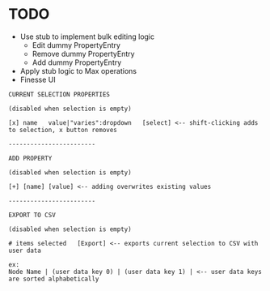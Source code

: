 # TODO

- Use stub to implement bulk editing logic
  - Edit dummy PropertyEntry
  - Remove dummy PropertyEntry
  - Add dummy PropertyEntry
- Apply stub logic to Max operations
- Finesse UI

```
CURRENT SELECTION PROPERTIES

(disabled when selection is empty)

[x] name   value|"varies":dropdown   [select] <-- shift-clicking adds to selection, x button removes

------------------------

ADD PROPERTY

(disabled when selection is empty)

[+] [name] [value] <-- adding overwrites existing values

------------------------

EXPORT TO CSV

(disabled when selection is empty)

# items selected   [Export] <-- exports current selection to CSV with user data

ex:
Node Name | (user data key 0) | (user data key 1) | <-- user data keys are sorted alphabetically
```
